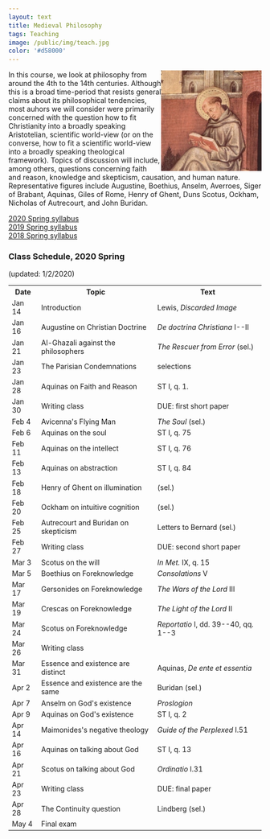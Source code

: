 ```yaml
---
layout: text
title: Medieval Philosophy
tags: Teaching
image: /public/img/teach.jpg
color: '#d58000'
---
```


<img class="img-single" align="right" src="/public/img/medieval.jpg" width="200">

In this course, we look at philosophy from around the 4th to the 14th centuries. Although this is a broad time-period that resists general claims about its philosophical tendencies, most auhors we will consider were primarily concerned with the question how to fit Christianity into a broadly speaking Aristotelian, scientific world-view (or on the converse, how to fit a scientific world-view into a broadly speaking theological framework). Topics of discussion will include, among others, questions concerning faith and reason, knowledge and skepticism, causation, and human nature. Representative figures include Augustine, Boethius, Anselm, Averroes, Siger of Brabant, Aquinas, Giles of Rome, Henry of Ghent, Duns Scotus, Ockham, Nicholas of Autrecourt, and John Buridan.



<a href="http://zitavtoth.com/2_teaching/Medieval/Medieval2020.pdf">2020 Spring syllabus</a><br>
<a href="http://zitavtoth.com/2_teaching/Medieval/Medieval2019.pdf">2019 Spring syllabus</a><br>
<a href="http://zitavtoth.com/2_teaching/Medieval/Medieval2018.pdf">2018 Spring syllabus</a><br>



### Class Schedule, 2020 Spring
(updated: 1/2/2020)


<table>
  <tr>
    <th>Date</th>
    <th>Topic</th>
		<th> Text</th>
  </tr>
  <tr>
    <td>Jan 14</td>
		<td>Introduction</td>
		<td>Lewis, <i>Discarded Image</i></td>
  </tr>
  <tr>
    <td>Jan 16</td>
		<td>Augustine on Christian Doctrine</td>
		<td><i>De doctrina Christiana</i> I--II</td>
  </tr>
	<tr>
		<td>Jan 21</td>
		<td>Al-Ghazali against the philosophers</td>
		<td><i>The Rescuer from Error</i> (sel.)</td>
</tr>
	<tr>
    <td>Jan 23</td>
		<td>The Parisian Condemnations</td>
		<td>selections</td>
</tr>
	<tr>
    <td>Jan 28</td>
		<td>Aquinas on Faith and Reason</td>
		<td>ST I, q. 1.</td>
</tr>
	<tr>
    <td>Jan 30</td>
		<td>Writing class</td>
		<td>DUE: first short paper</td>
</tr>
	<tr>
    <td>Feb 4</td>
		<td>Avicenna's Flying Man</td>
		<td><i>The Soul</i> (sel.)</td>
</tr>
	<tr>
    <td>Feb 6</td>
		<td>Aquinas on the soul</td>
		<td>ST I, q. 75</td>
  </tr>
	<tr>
		<td>Feb 11</td>
		<td>Aquinas on the intellect</td>
		<td>ST I, q. 76</td>
</tr>
	<tr>
		<td>Feb 13</td>
		<td>Aquinas on abstraction</td>
		<td>ST I, q. 84</td>
</tr>
	<tr>
		<td>Feb 18</td>
		<td>Henry of Ghent on illumination</td>
		<td>(sel.)</td>
</tr>
	<tr>
    <td>Feb 20</td>
		<td> Ockham on intuitive cognition</td>
		<td>(sel.)</td>
</tr>
	<tr>
		<td>Feb 25</td>
		<td> Autrecourt and Buridan on skepticism</td>
		<td>Letters to Bernard (sel.)</td>
</tr>
	<tr>
		<td>Feb 27</td>
		<td>Writing class </td>
		<td>DUE: second short paper</td>
</tr>
	<tr>
		<td>Mar 3</td>
		<td>Scotus on the will</td>
		<td><i>In Met.</i> IX, q. 15</td>
</tr>
	<tr>
		<td>Mar 5</td>
		<td>Boethius on Foreknowledge</td>
		<td><i>Consolations</i> V</td>
</tr>
	<tr>
		<td>Mar 17</td>
		<td> Gersonides on Foreknowledge</td>
		<td><i>The Wars of the Lord</i> III</td>
	</tr>
	<tr>
		<td>Mar 19</td>
		<td>Crescas on Foreknowledge</td>
		<td><i>The Light of the Lord</i> II</td>
</tr>
	<tr>
		<td>Mar 24</td>
		<td> Scotus on Foreknowledge </td>
		<td><i>Reportatio</i> I, dd. 39--40, qq. 1--3</td>
	</tr>
	<tr>
    <td>Mar 26</td>
		<td> Writing class</td>
		<td></td>
</tr>
	<tr>
		<td>Mar 31</td>
		<td> Essence and existence are distinct</td>
		<td>Aquinas, <i>De ente et essentia</i></td>
	</tr>
	<tr>
		<td>Apr 2</td>
		<td>Essence and existence are the same</td>
		<td>Buridan (sel.)</td>
</tr>
	<tr>
		<td>Apr 7</td>
		<td>Anselm on God's existence</td>
		<td><i>Proslogion</i></td>
	</tr>
	<tr>
		<td>Apr 9</td>
		<td>Aquinas on God's existence</td>
		<td>ST I, q. 2</td>
</tr>
	<tr>
		<td>Apr 14</td>
		<td>Maimonides's negative theology</td>
		<td><i>Guide of the Perplexed</i> I.51</td>
</tr>
	<tr>
		<td>Apr 16</td>
		<td>Aquinas on talking about God</td>
		<td>ST I, q. 13</td>
	</tr>
	<tr>
		<td>Apr 21</td>
		<td>Scotus on talking about God</td>
		<td><i>Ordinatio</i> I.31</td>
</tr>
	<tr>
		<td>Apr 23</td>
		<td> Writing class</td>
		<td>DUE: final paper</td>
</tr>
	<tr>
		<td>Apr 28</td>
		<td>The Continuity question</td>
		<td>Lindberg (sel.)</td>
</tr>
	<tr>
		<td>May 4</td>
		<td>Final exam</td>
		<td></td>
	</tr>
	</table>
